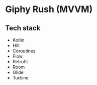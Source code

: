 # Giphy Rush (MVVM)

## Tech stack
- Kotlin
- Hilt
- Coroutines
- Flow
- Retrofit
- Room
- Glide
- Turbine
